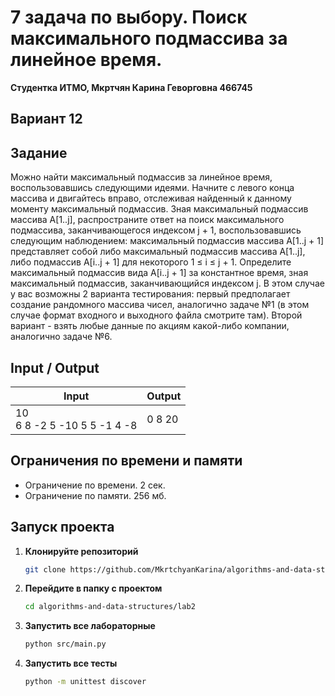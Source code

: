 # 7 задача по выбору. Поиск максимального подмассива за линейное время.
**Студентка ИТМО,  Мкртчян Карина Геворговна  466745**  

## Вариант 12

## Задание
Можно найти максимальный подмассив за линейное время, воспользовавшись
следующими идеями. Начните с левого конца массива и двигайтесь вправо, отслеживая найденный к данному моменту максимальный подмассив. Зная максимальный подмассив массива A[1..j], распространите ответ на поиск максимального
подмассива, заканчивающегося индексом j + 1, воспользовавшись следующим
наблюдением: максимальный подмассив массива A[1..j + 1] представляет собой
либо максимальный подмассив массива A[1..j], либо подмассив A[i..j + 1] для
некоторого 1 ≤ i ≤ j + 1. Определите максимальный подмассив вида A[i..j + 1]
за константное время, зная максимальный подмассив, заканчивающийся индексом
j.
В этом случае у вас возможны 2 варианта тестирования: первый предполагает
создание рандомного массива чисел, аналогично задаче №1 (в этом случае формат входного и выходного файла смотрите там). Второй вариант - взять любые
данные по акциям какой-либо компании, аналогично задаче №6.

  
## Input / Output 

| Input                           | Output |
|---------------------------------|--------|
| 10<br/>6 8 -2 5 -10 5 5 -1 4 -8 | 0 8 20 |


## Ограничения по времени и памяти

- Ограничение по времени. 2 сек.
- Ограничение по памяти. 256 мб.


## Запуск проекта
1. **Клонируйте репозиторий**
   ```bash
   git clone https://github.com/MkrtchyanKarina/algorithms-and-data-structures.git
   ```
2. **Перейдите в папку с проектом**
   ```bash
   cd algorithms-and-data-structures/lab2
   ```
3. **Запустить все лабораторные**
    ```bash
   python src/main.py
   ```
4. **Запустить все тесты**
    ```bash
   python -m unittest discover
   ```